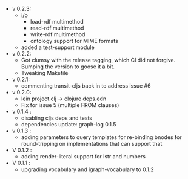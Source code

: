 - v 0.2.3:
  - i/o
    - load-rdf multimethod
    - read-rdf multimethod
    - write-rdf multimethod
    - ontology support for MIME formats
  - added a test-support module
- v 0.2.2:
  - Got clumsy with the release tagging, which CI did not
    forgive. Bumping the version to goose it a bit.
  - Tweaking Makefile
- v 0.2.1:
  - commenting transit-cljs back in to address issue #6
- v 0.2.0:
  - lein project.clj -> clojure deps.edn
  - Fix for issue 5 (multiple FROM clauses)
- v 0.1.4 :
  - disabling cljs deps and tests
  - dependencies update: graph-log 0.1.5
- v 0.1.3 : 
  - adding parameters to query templates for re-binding bnodes for
    round-tripping on implementations that can support that
- V 0.1.2 : 
  - adding render-literal support for lstr and numbers
- V 0.1.1 : 
  - upgrading vocabulary and igraph-vocabulary to 0.1.2
